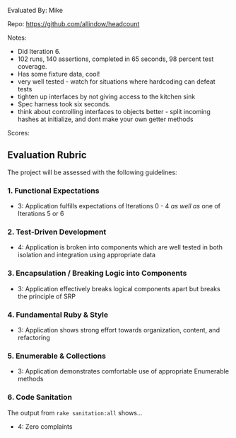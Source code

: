 Evaluated By: Mike

Repo: https://github.com/allindow/headcount

Notes:
* Did Iteration 6.
* 102 runs, 140 assertions, completed in 65 seconds, 98 percent test coverage.
* Has some fixture data, cool!
* very well tested - watch for situations where hardcoding can defeat tests
* tighten up interfaces by not giving access to the kitchen sink
* Spec harness took six seconds.
* think about controlling interfaces to objects better - split incoming hashes
at initialize, and dont make your own getter methods

Scores:

## Evaluation Rubric

The project will be assessed with the following guidelines:

### 1. Functional Expectations

* 3: Application fulfills expectations of Iterations 0 - 4 *as well as* one of Iterations 5 or 6

### 2. Test-Driven Development

* 4: Application is broken into components which are well tested in both isolation and integration using appropriate data

### 3. Encapsulation / Breaking Logic into Components

* 3: Application effectively breaks logical components apart but breaks the principle of SRP

### 4. Fundamental Ruby & Style

* 3:  Application shows strong effort towards organization, content, and refactoring

### 5. Enumerable & Collections

* 3: Application demonstrates comfortable use of appropriate Enumerable methods

### 6. Code Sanitation

The output from `rake sanitation:all` shows...

* 4: Zero complaints
